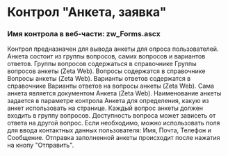 ﻿---
description: 2.6.0.0
---
# Контрол "Анкета, заявка"
### Имя контрола в веб-части: zw_Forms.ascx
Контрол предназначен для вывода анкеты для опроса пользователей.
Анкета состоит из группы вопросов, самих вопросов и вариантов ответов.
Группы вопросов содержаться в справочнике Группы вопросов анкеты (Zeta Web).
Вопросы содержатся в справочнике Вопросы анкеты (Zeta Web).
Варианты ответов содержатся в справочнике Варианты ответов на вопросы анкеты (Zeta Web).
Сама анкета является документом Анкета (Zeta Web). Наименование анкеты задается в параметре контрола Анкета для определения, какую из анкет использовать на странице.
Каждый вопрос анкеты должен входить в группу вопросов. Доступность вопроса может зависеть от ответа на другой вопрос.
Если необходимо, можно использовать поля для ввода контактных данных пользователя: Имя, Почта, Телефон и Сообщение.
Отправка заполненной анкеты происходит после нажатия на кнопу "Отправить". 
